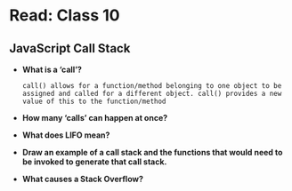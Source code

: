 # Read: Class 10

## JavaScript Call Stack
- **What is a ‘call’?**

      call() allows for a function/method belonging to one object to be assigned and called for a different object. call() provides a new value of this to the function/method

- **How many ‘calls’ can happen at once?**

- **What does LIFO mean?**

- **Draw an example of a call stack and the functions that 
  would need to be invoked to generate that call stack.**

- **What causes a Stack Overflow?**
